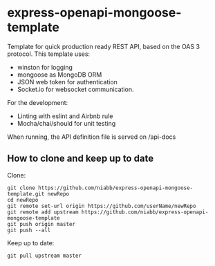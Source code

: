 # express-openapi-mongoose-template
Template for quick production ready REST API, based on the OAS 3 protocol.
This template uses:
* winston for logging
* mongoose as MongoDB ORM
* JSON web token for authentication
* Socket.io for websocket communication.

For the development:
* Linting with eslint and Airbnb rule
* Mocha/chai/should for unit testing

When running, the API definition file is served on /api-docs

## How to clone and keep up to date
Clone:
```
git clone https://github.com/niabb/express-openapi-mongoose-template.git newRepo
cd newRepo
git remote set-url origin https://github.com/userName/newRepo
git remote add upstream https://github.com/niabb/express-openapi-mongoose-template
git push origin master
git push --all
```
Keep up to date:
```
git pull upstream master
```